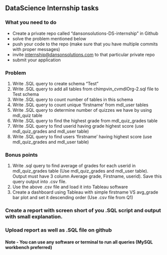 
## DataScience Internship tasks
###  What you need to do
* Create a private repo called “dansonsolutions-DS-internship” in Github
* solve the problem mentioned below
* push your code to the repo (make sure that you have multiple commits with proper messages)
* invite internship@dansonsolutions.com to that particular private repo
* submit your application

### Problem
1. Write .SQL query to create schema “Test”
2. Write .SQL query to add all tables from chimpvin_cvmdlOrg-2.sql file to Test schema
3. Write .SQL query to count number of tables in this schema
4. Write .SQL query to count unique ‘firstname’ from mdl_user tables
5. Write .SQL query to determine number of quizzes we have by using mdl_quiz table
6. Write .SQL query to find the highest grade from mdl_quiz_grades table
7. Write .SQL query to find userid having grade highest score (use mdl_quiz_grades and mdl_user table)
8. Write .SQL query to find users ‘firstname’ having highest score (use mdl_quiz_grades and mdl_user table)

### Bonus points
1. Write .sql query to find average of grades for each userid in mdl_quiz_grades table (Use mdl_quiz_grades and mdl_user table). Output must have 3 column Average grade, Firstname, userid). Save this query output into .csv file.
2. Use the above .csv file and load it into Tableau software 
3. Create a dashboard using Tableau with simple firstname VS avg_grade bar plot and set it descending order (Use .csv file from Q1)

### Create a report with screen short of you .SQL script and output with small explanation.
### Upload report as well as .SQL file on github

#### Note - You can use any software or terminal to run all queries (MySQL workbench preferred)
